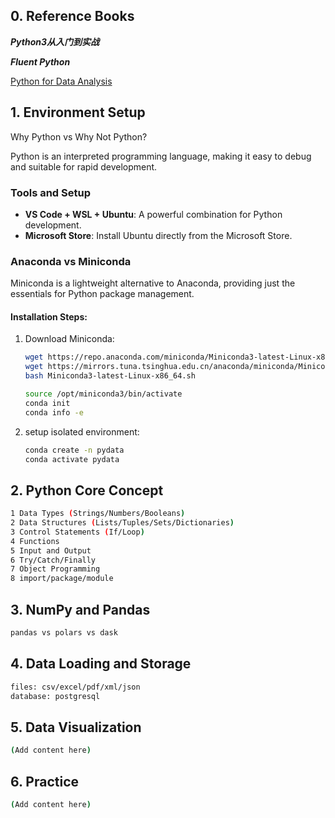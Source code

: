 ## 0. Reference Books 
   ***Python3从入门到实战***

   ***Fluent Python***

   [Python for Data Analysis](https://wesmckinney.com/book/)


## 1. Environment Setup

Why Python vs Why Not Python?

Python is an interpreted programming language, making it easy to debug and suitable for rapid development.

### Tools and Setup
- **VS Code + WSL + Ubuntu**: A powerful combination for Python development.
- **Microsoft Store**: Install Ubuntu directly from the Microsoft Store.

### Anaconda vs Miniconda
Miniconda is a lightweight alternative to Anaconda, providing just the essentials for Python package management.

#### Installation Steps:
1. Download Miniconda:
   ```bash
   wget https://repo.anaconda.com/miniconda/Miniconda3-latest-Linux-x86_64.sh
   wget https://mirrors.tuna.tsinghua.edu.cn/anaconda/miniconda/Miniconda3-latest-Linux-x86_64.sh
   bash Miniconda3-latest-Linux-x86_64.sh

   source /opt/miniconda3/bin/activate
   conda init 
   conda info -e
   ```

2. setup isolated environment:
   ```bash
   conda create -n pydata
   conda activate pydata
   ```


## 2. Python Core Concept 
   ```bash
   1 Data Types (Strings/Numbers/Booleans)
   2 Data Structures (Lists/Tuples/Sets/Dictionaries)
   3 Control Statements (If/Loop)
   4 Functions 
   5 Input and Output 
   6 Try/Catch/Finally 
   7 Object Programming 
   8 import/package/module 
   ```


## 3. NumPy and Pandas
   ```bash
   pandas vs polars vs dask
   ```

## 4. Data Loading and Storage 
   ```bash
   files: csv/excel/pdf/xml/json
   database: postgresql
   ```

## 5. Data Visualization 
   ```bash
   (Add content here) 
   ```

## 6. Practice
   ```bash
   (Add content here) 
   ```